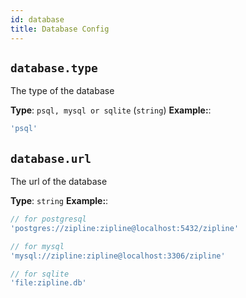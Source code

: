 ```yaml
---
id: database
title: Database Config
---
```


## `database.type`
The type of the database

**Type**: `psql, mysql or sqlite` (`string`)
**Example:**:
```js
'psql'
```

## `database.url`
The url of the database

**Type**: `string`
**Example:**:
```js
// for postgresql
'postgres://zipline:zipline@localhost:5432/zipline'

// for mysql
'mysql://zipline:zipline@localhost:3306/zipline'

// for sqlite
'file:zipline.db'
```

